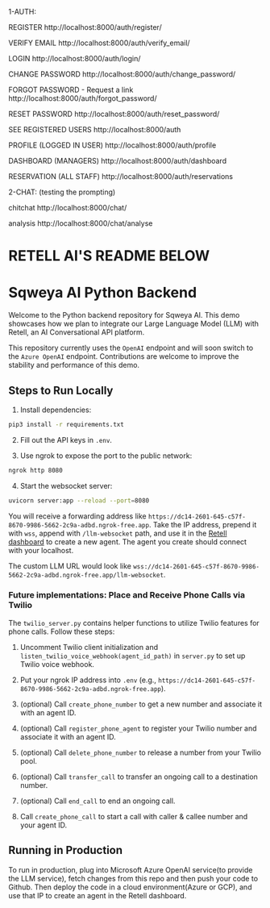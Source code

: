 1-AUTH:

REGISTER
http://localhost:8000/auth/register/

VERIFY EMAIL
http://localhost:8000/auth/verify_email/

LOGIN
http://localhost:8000/auth/login/

CHANGE PASSWORD
http://localhost:8000/auth/change_password/

FORGOT PASSWORD - Request a link
http://localhost:8000/auth/forgot_password/

RESET PASSWORD
http://localhost:8000/auth/reset_password/

SEE REGISTERED USERS
http://localhost:8000/auth

PROFILE (LOGGED IN USER)
http://localhost:8000/auth/profile

DASHBOARD (MANAGERS)
http://localhost:8000/auth/dashboard

RESERVATION (ALL STAFF)
http://localhost:8000/auth/reservations



2-CHAT: (testing the prompting)

chitchat
http://localhost:8000/chat/

analysis
http://localhost:8000/chat/analyse

# RETELL AI'S README BELOW










# Sqweya AI Python Backend

Welcome to the Python backend repository for Sqweya AI. This demo showcases how we plan to integrate our Large Language Model (LLM) with Retell, an AI Conversational API platform.

This repository currently uses the `OpenAI` endpoint and will soon switch to the `Azure OpenAI` endpoint. Contributions are welcome to improve the stability and performance of this demo.

## Steps to Run Locally

1. Install dependencies:

```bash
pip3 install -r requirements.txt
```

2. Fill out the API keys in `.env`.

3. Use ngrok to expose the port to the public network:

```bash
ngrok http 8080
```

4. Start the websocket server:

```bash
uvicorn server:app --reload --port=8080
```

You will receive a forwarding address like `https://dc14-2601-645-c57f-8670-9986-5662-2c9a-adbd.ngrok-free.app`. Take the IP address, prepend it with `wss`, append with `/llm-websocket` path, and use it in the [Retell dashboard](https://beta.retellai.com/dashboard) to create a new agent. The agent you create should connect with your localhost.

The custom LLM URL would look like `wss://dc14-2601-645-c57f-8670-9986-5662-2c9a-adbd.ngrok-free.app/llm-websocket`.

### Future implementations: Place and Receive Phone Calls via Twilio

The `twilio_server.py` contains helper functions to utilize Twilio features for phone calls. Follow these steps:

1. Uncomment Twilio client initialization and `listen_twilio_voice_webhook(agent_id_path)` in `server.py` to set up Twilio voice webhook.

2. Put your ngrok IP address into `.env` (e.g., `https://dc14-2601-645-c57f-8670-9986-5662-2c9a-adbd.ngrok-free.app`).

3. (optional) Call `create_phone_number` to get a new number and associate it with an agent ID.

4. (optional) Call `register_phone_agent` to register your Twilio number and associate it with an agent ID.

5. (optional) Call `delete_phone_number` to release a number from your Twilio pool.

6. (optional) Call `transfer_call` to transfer an ongoing call to a destination number.

7. (optional) Call `end_call` to end an ongoing call.

8. Call `create_phone_call` to start a call with caller & callee number and your agent ID.

## Running in Production

To run in production, plug into Microsoft Azure OpenAI service(to provide the LLM service), fetch changes from this repo and then push your code to Github. Then deploy the code in a cloud environment(Azure or GCP), and use that IP to create an agent in the Retell dashboard.
